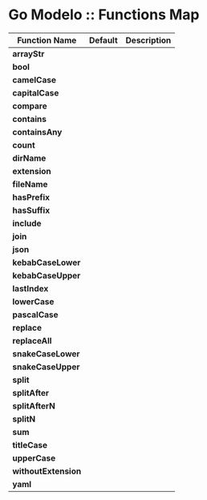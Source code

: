 # Go Modelo :: Functions Map

| **Function Name** | **Default** | **Description** |
| ---           | ---     | ---
| **arrayStr** | | |
| **bool** | | |
| **camelCase** | | |
| **capitalCase** | | |
| **compare** | | |
| **contains** | | |
| **containsAny** | | |
| **count** | | |
| **dirName** | | |
| **extension** | | |
| **fileName** | | |
| **hasPrefix** | | |
| **hasSuffix** | | |
| **include** | | |
| **join** | | |
| **json** | | |
| **kebabCaseLower** | | |
| **kebabCaseUpper** | | |
| **lastIndex** | | |
| **lowerCase** | | |
| **pascalCase** | | |
| **replace** | | |
| **replaceAll** | | |
| **snakeCaseLower** | | |
| **snakeCaseUpper** | | |
| **split** | | |
| **splitAfter** | | |
| **splitAfterN** | | |
| **splitN** | | |
| **sum** | | |
| **titleCase** | | |
| **upperCase** | | |
| **withoutExtension** | | |
| **yaml** | | |